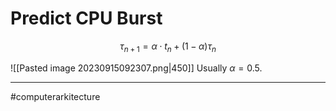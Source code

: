 # Predict CPU Burst
$$\tau_{n+1} = \alpha\cdot t_{n} + (1-\alpha) \tau_{n}$$

![[Pasted image 20230915092307.png|450]]
Usually $\alpha = 0.5$.


---
#computerarkitecture 